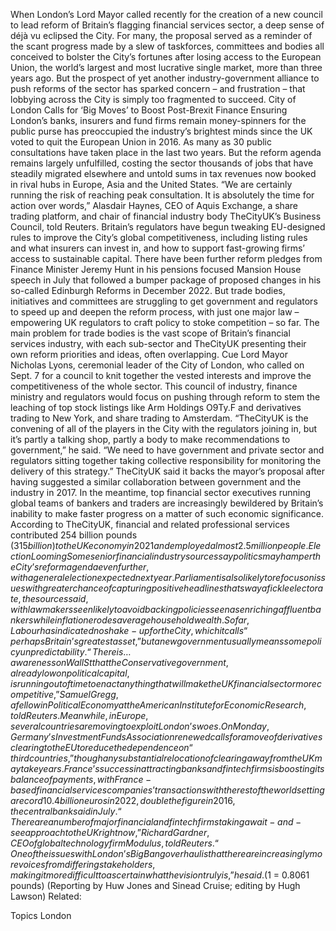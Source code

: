 When London’s Lord Mayor called recently for the creation of a new council to lead reform of Britain’s flagging financial services sector, a deep sense of déjà vu eclipsed the City.
For many, the proposal served as a reminder of the scant progress made by a slew of taskforces, committees and bodies all conceived to bolster the City’s fortunes after losing access to the European Union, the world’s largest and most lucrative single market, more than three years ago.
But the prospect of yet another industry-government alliance to push reforms of the sector has sparked concern – and frustration – that lobbying across the City is simply too fragmented to succeed.
City of London Calls for ‘Big Moves’ to Boost Post-Brexit Finance
Ensuring London’s banks, insurers and fund firms remain money-spinners for the public purse has preoccupied the industry’s brightest minds since the UK voted to quit the European Union in 2016.
As many as 30 public consultations have taken place in the last two years. But the reform agenda remains largely unfulfilled, costing the sector thousands of jobs that have steadily migrated elsewhere and untold sums in tax revenues now booked in rival hubs in Europe, Asia and the United States.
“We are certainly running the risk of reaching peak consultation. It is absolutely the time for action over words,” Alasdair Haynes, CEO of Aquis Exchange, a share trading platform, and chair of financial industry body TheCityUK’s Business Council, told Reuters.
Britain’s regulators have begun tweaking EU-designed rules to improve the City’s global competitiveness, including listing rules and what insurers can invest in, and how to support fast-growing firms’ access to sustainable capital.
There have been further reform pledges from Finance Minister Jeremy Hunt in his pensions focused Mansion House speech in July that followed a bumper package of proposed changes in his so-called Edinburgh Reforms in December 2022.
But trade bodies, initiatives and committees are struggling to get government and regulators to speed up and deepen the reform process, with just one major law – empowering UK regulators to craft policy to stoke competition – so far.
The main problem for trade bodies is the vast scope of Britain’s financial services industry, with each sub-sector and TheCityUK presenting their own reform priorities and ideas, often overlapping.
Cue Lord Mayor Nicholas Lyons, ceremonial leader of the City of London, who called on Sept. 7 for a council to knit together the vested interests and improve the competitiveness of the whole sector.
This council of industry, finance ministry and regulators would focus on pushing through reform to stem the leaching of top stock listings like Arm Holdings O9Ty.F and derivatives trading to New York, and share trading to Amsterdam.
“TheCityUK is the convening of all of the players in the City with the regulators joining in, but it’s partly a talking shop, partly a body to make recommendations to government,” he said.
“We need to have government and private sector and regulators sitting together taking collective responsibility for monitoring the delivery of this strategy.”
TheCityUK said it backs the mayor’s proposal after having suggested a similar collaboration between government and the industry in 2017.
In the meantime, top financial sector executives running global teams of bankers and traders are increasingly bewildered by Britain’s inability to make faster progress on a matter of such economic significance.
According to TheCityUK, financial and related professional services contributed 254 billion pounds ($315 billion) to the UK economy in 2021 and employed almost 2.5 million people.
Election Looming
Some senior financial industry sources say politics may hamper the City’s reform agenda even further, with a general election expected next year.
Parliament is also likely to refocus on issues with greater chance of capturing positive headlines that sway a fickle electorate, the sources said, with lawmakers seen likely to avoid backing policies seen as enriching affluent bankers while inflation erodes average household wealth.
So far, Labour has indicated no shake-up for the City, which it calls “perhaps Britain’s greatest asset,” but a new government usually means some policy unpredictability.
“There is … awareness on Wall St that the Conservative government, already low on political capital, is running out of time to enact anything that will make the UK financial sector more competitive,” Samuel Gregg, a fellow in Political Economy at the American Institute for Economic Research, told Reuters.
Meanwhile, in Europe, several countries are moving to exploit London’s woes.
On Monday, Germany’s Investment Funds Association renewed calls for a move of derivatives clearing to the EU to reduce the dependence on “third countries,” though any substantial relocation of clearing away from the UK may take years.
France’s success in attracting banks and fintech firms is boosting its balance of payments, with France-based financial services companies’ transactions with the rest of the world setting a record 10.4 billion euros in 2022, double the figure in 2016, the central bank said in July.
“There are a number of major financial and fintech firms taking a wait-and-see approach to the UK right now,” Richard Gardner, CEO of global technology firm Modulus, told Reuters.
“One of the issues with London’s Big Bang overhaul is that there are increasingly more voices from differing stakeholders, making it more difficult to ascertain what the vision truly is,” he said.
($1 = 0.8061 pounds)
(Reporting by Huw Jones and Sinead Cruise; editing by Hugh Lawson)
Related:

Topics
London
